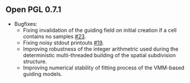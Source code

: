 ## Open PGL 0.7.1

- Bugfixes:
    - Fixing invalidation of the guiding field on initial creation if a cell contains no samples [#23](https://github.com/RenderKit/openpgl/issues/23).
    - Fixing noisy stdout printouts [#19](https://github.com/RenderKit/openpgl/issues/19).
    - Improving robustness of the integer arithmetric used during the deterministic multi-threaded building of the spatial subdivision structure.
    - Improving numerical stability of fitting process of the VMM-based guiding models.

